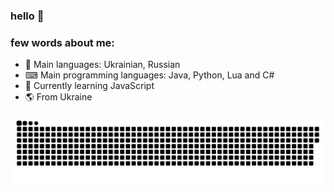 ### hello 👋

### few words about me: 
  - 💬 Main languages: Ukrainian, Russian
  - ⌨ Main programming languages: Java, Python, Lua and C#
  - 🌱 Currently learning JavaScript
  - 🌎 From Ukraine
  
<p align="center">
<img width="600" src="github-snake.svg" alt="snake"/>
</p>
